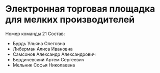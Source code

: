 # Электронная торговая площадка для мелких производителей

Номер команды 21
Состав:
- Бурдь Ульяна Олеговна
- Либерман Алиса Ивановна
- Самсонов Александр Александрович 
- Бердичевский Артем Сергеевич
- Мельник Софья Николаевна

<!--

**Here are some ideas to get you started:**

🙋‍♀️ A short introduction - what is your organization all about?
🌈 Contribution guidelines - how can the community get involved?
👩‍💻 Useful resources - where can the community find your docs? Is there anything else the community should know?
🍿 Fun facts - what does your team eat for breakfast?
🧙 Remember, you can do mighty things with the power of [Markdown](https://docs.github.com/github/writing-on-github/getting-started-with-writing-and-formatting-on-github/basic-writing-and-formatting-syntax)
-->
